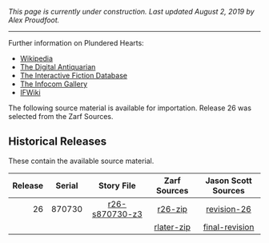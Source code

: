 *This page is currently under construction. Last updated August 2, 2019 by Alex Proudfoot.*

----

Further information on Plundered Hearts:

* [Wikipedia](https://en.wikipedia.org/wiki/Plundered_Hearts)
* [The Digital Antiquarian](https://www.filfre.net/2015/10/plundered-hearts/)
* [The Interactive Fiction Database](https://ifdb.tads.org/viewgame?id=ddagftras22bnz8h)
* [The Infocom Gallery](http://infocom.elsewhere.org/gallery/plundered/plundered.html)
* [IFWiki](http://www.ifwiki.org/index.php/Plundered_Hearts)

The following source material is available for importation. Release 26 was selected from the Zarf Sources.

## Historical Releases

These contain the available source material.

| Release | Serial | Story File        | Zarf Sources | Jason Scott Sources |
| -------:|:------:|:-----------------:|:------------:|:-------------------:|
|      26 | 870730 |  [r26-s870730-z3] |    [r26-zip] |       [revision-26] |
|         |        |                   | [rlater-zip] |    [final-revision] |

[r26-s870730-z3]: https://eblong.com/infocom/gamefiles/plunderedhearts-r26-s870730.z3
[r26-zip]: https://eblong.com/infocom/sources/plunderedhearts-r26.zip
[revision-26]: https://github.com/historicalsource/plunderedhearts/tree/54d2e05fccf7614a50184895f72ddcab6e818dd6

[rlater-zip]: https://eblong.com/infocom/sources/plunderedhearts-rlater.zip
[final-revision]: https://github.com/historicalsource/plunderedhearts/tree/b5a28ce803f14b196fcdc5790291bbd47a4807d3
